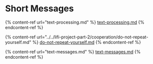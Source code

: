 # Short Messages

{% content-ref url="text-processing.md" %}
[text-processing.md](text-processing.md)
{% endcontent-ref %}

{% content-ref url="../../lifi-project-part-2/cooperation/do-not-repeat-yourself.md" %}
[do-not-repeat-yourself.md](../../lifi-project-part-2/cooperation/do-not-repeat-yourself.md)
{% endcontent-ref %}

{% content-ref url="text-messages.md" %}
[text-messages.md](text-messages.md)
{% endcontent-ref %}
